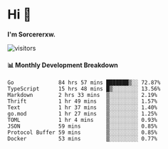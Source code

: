 # Hi 👋

**I'm Sorcererxw.**
 
![visitors](https://visitor-badge.glitch.me/badge?page_id=sorcererxw.sorcererx)

#### 📊 Monthly Development Breakdown

<!--START_SECTION:waka-->
```text
Go              84 hrs 57 mins ███████▒░░ 72.87%
TypeScript      15 hrs 48 mins █▒░░░░░░░░ 13.56%
Markdown        2 hrs 33 mins  ▒░░░░░░░░░ 2.19%
Thrift          1 hr 49 mins   ▒░░░░░░░░░ 1.57%
Text            1 hr 37 mins   ▒░░░░░░░░░ 1.40%
go.mod          1 hr 27 mins   ▒░░░░░░░░░ 1.25%
TOML            1 hr 4 mins    ▒░░░░░░░░░ 0.93%
JSON            59 mins        ▒░░░░░░░░░ 0.85%
Protocol Buffer 59 mins        ▒░░░░░░░░░ 0.85%
Docker          53 mins        ▒░░░░░░░░░ 0.77%
```
<!--END_SECTION:waka-->
